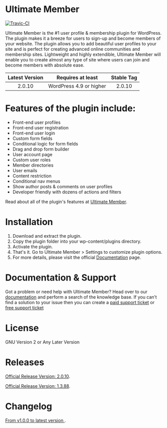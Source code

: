 Ultimate Member 
==============

[![Travic-CI](https://travis-ci.org/ultimatemember/ultimatemember.svg?branch=master)](https://travis-ci.org/ultimatemember/ultimatemember)

Ultimate Member is the #1 user profile & membership plugin for WordPress. The plugin makes it a breeze for users to sign-up and become members of your website. The plugin allows you to add beautiful user profiles to your site and is perfect for creating advanced online communities and membership sites. Lightweight and highly extendible, Ultimate Member will enable you to create almost any type of site where users can join and become members with absolute ease.

| Latest Version |Requires at least|Stable Tag|
| :------------: |:------------:|:------------:|
| 2.0.10 | WordPress 4.9 or higher| 2.0.10 |


Features of the plugin include:
======================
- Front-end user profiles
- Front-end user registration
- Front-end user login
- Custom form fields
- Conditional logic for form fields
- Drag and drop form builder
- User account page
- Custom user roles
- Member directories
- User emails
- Content restriction
- Conditional nav menus
- Show author posts & comments on user profiles
- Developer friendly with dozens of actions and filters

Read about all of the plugin's features at [Ultimate Member](https://ultimatemember.com/).

Installation
======================
1. Download and extract the plugin.
2. Copy the plugin folder into your wp-content/plugins directory.
3. Activate the plugin.
4. That's it. Go to Ultimate Member > Settings to customize plugin options.
5. For more details, please visit the official [Documentation](https://ultimatemember.com/docs/) page.

Documentation & Support
======================
Got a problem or need help with Ultimate Member? Head over to our [documentation](http://docs.ultimatemember.com/) and perform a search of the knowledge base. If you can’t find a solution to your issue then you can create a [paid support ticket](https://ultimatemember.com/support-contact/) or [free support ticket](https://wordpress.org/support/plugin/ultimate-member)


License
====================
GNU Version 2 or Any Later Version

Releases
====================
[Official Release Version: 2.0.10](https://github.com/ultimatemember/ultimatemember/releases/tag/2.0.10).

[Official Release Version: 1.3.88](https://github.com/ultimatemember/ultimatemember/releases).

Changelog
====================
[ From v1.0.0 to latest version ](https://wordpress.org/plugins/ultimate-member/changelog/).

